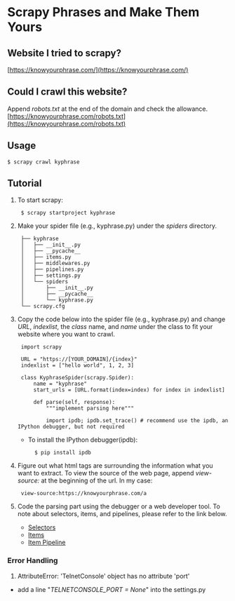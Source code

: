 # Scrapy Phrases and Make Them Yours

## Website I tried to scrapy?
[https://knowyourphrase.com/](https://knowyourphrase.com/)

## Could I crawl this website?
Append _robots.txt_ at the end of the domain and check the allowance.
[https://knowyourphrase.com/robots.txt](https://knowyourphrase.com/robots.txt)

## Usage

    $ scrapy crawl kyphrase

## Tutorial
1. To start scrapy:

        $ scrapy startproject kyphrase

2. Make your spider file (e.g., kyphrase.py) under the _spiders_ directory.

        ├── kyphrase
        │   ├── __init__.py
        │   ├── __pycache__
        │   ├── items.py
        │   ├── middlewares.py
        │   ├── pipelines.py
        │   ├── settings.py
        │   └── spiders
        │       ├── __init__.py
        │       ├── __pycache__
        │       └── kyphrase.py
        └── scrapy.cfg

3. Copy the code below into the spider file (e.g., kyphrase.py) and change _URL_, _indexlist_, the _class_ name, and _name_ under the class to fit your website where you want to crawl.

        import scrapy

        URL = "https://[YOUR_DOMAIN]/{index}"
        indexlist = ["hello world", 1, 2, 3]

        class KyphraseSpider(scrapy.Spider):
            name = "kyphrase"
            start_urls = [URL.format(index=index) for index in indexlist]

            def parse(self, response):
                """implement parsing here"""

                import ipdb; ipdb.set_trace() # recommend use the ipdb, an IPython debugger, but not required

    * To install the IPython debugger(ipdb):

            $ pip install ipdb

4. Figure out what html tags are surrounding the information what you want to extract. To view the source of the web page, append _view-source:_ at the beginning of the url. In my case:

        view-source:https://knowyourphrase.com/a

5. Code the parsing part using the debugger or a web developer tool. To note about selectors, items, and pipelines, please refer to the link below.

    - [Selectors](https://docs.scrapy.org/en/latest/topics/selectors.html)
    - [Items](https://docs.scrapy.org/en/latest/topics/items.html)
    - [Item Pipeline](https://docs.scrapy.org/en/latest/topics/item-pipeline.html)

### Error Handling
1. AttributeError: 'TelnetConsole' object has no attribute 'port'

- add a line "_TELNETCONSOLE_PORT = None_" into the settings.py

